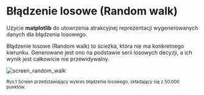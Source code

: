 # Błądzenie losowe (Random walk)

Użycie **matplotlib** do utowrzenia atrakcyjnej reprezentacji wygenerowanych danych dla błądzenia losowego.

Błądzenie losowe (Random walk) to ścieżka, która nie ma konkretnego kierunku. Generowane jest ono na podstawie serii losowych decyzji, a ich wynik jest całkowicie 
nie przewidywalny. 

![screen_random_walk](https://github.com/lukwac123/random_walk/assets/161370029/a25a8467-f03a-4a17-bd88-d102e8eca469)

<sup>Rys.1 Screen przedstawiający wykres błądzenia losowego, składający się z 50.000 punktów.</sup>
